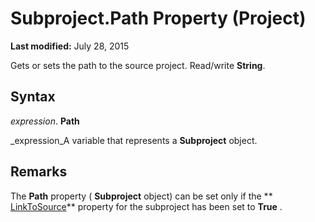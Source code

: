 
# Subproject.Path Property (Project)

 **Last modified:** July 28, 2015

Gets or sets the path to the source project. Read/write  **String**.

## Syntax

 _expression_. **Path**

 _expression_A variable that represents a  **Subproject** object.


## Remarks

The  **Path** property ( **Subproject** object) can be set only if the ** [LinkToSource](8055fc21-1de2-dbd1-c28d-2200e8bc781d.md)** property for the subproject has been set to **True** .

